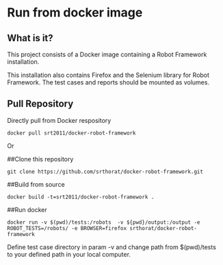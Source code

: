 Run from docker image
=================
## What is it?
This project consists of a Docker image containing a Robot Framework installation.

This installation also contains Firefox and the Selenium library for Robot Framework. The test cases and reports should be mounted as volumes.


## Pull Repository

Directly pull from Docker respository 
```
docker pull srt2011/docker-robot-framework
```
Or
 
##Clone this repository
```
git clone https://github.com/srthorat/docker-robot-framework.git
```

##Build from source

```
docker build -t=srt2011/docker-robot-framework .
```

##Run docker

```
docker run -v $(pwd)/tests:/robots  -v ${pwd}/output:/output -e ROBOT_TESTS=/robots/ -e BROWSER=firefox srthorat/docker-robot-framework
```

Define test case directory in param -v and change path from $(pwd)/tests to your defined path in your local computer.

